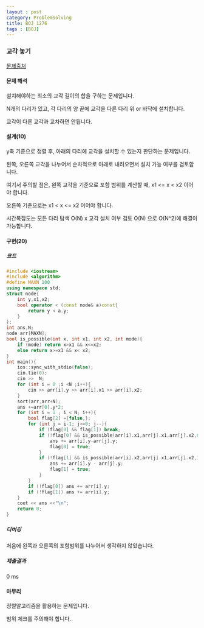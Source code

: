 ```yaml
---
layout : post
category: ProblemSolving
title: BOJ 1276
tags : [BOJ]
---
```

### 교각 놓기

[문제출처](https://www.acmicpc.net/problem/1276)

#### 문제 해석
  
설치해야하는 최소의 교각 길이의 합을 구하는 문제입니다.

N개의 다리가 있고, 각 다리의 양 끝에 교각을 다른 다리 위 or 바닥에 설치합니다.

교각이 다른 교각과 교차하면 안됩니다.

#### 설계(10)

y축 기준으로 정렬 후, 아래의 다리에 교각을 설치할 수 있는지 판단하는 문제입니다.

왼쪽, 오른쪽 교각을 나누어서 순차적으로 아래로 내려오면서 설치 가능 여부를 검토합니다.

여기서 주의할 점은, 왼쪽 교각을 기준으로 포함 범위를 계산할 때, x1 <= x < x2 이어야 합니다.

오른쪽 기준으로는 x1 < x <= x2 이어야 합니다.

시간복잡도는 모든 다리 탐색 O(N) x 교각 설치 여부 검토 O(N) 으로 O(N^2)에 해결이 가능합니다.

#### 구현(20)

##### 코드

```cpp
#include <iostream>
#include <algorithm>
#define MAXN 100
using namespace std;
struct node{
    int y,x1,x2;
    bool operator < (const node& a)const{
        return y < a.y;
    }
};
int ans,N;
node arr[MAXN];
bool is_possible(int x, int x1, int x2, int mode){
    if (mode) return x>x1 && x<=x2;
    else return x>=x1 && x< x2;
}
int main(){
    ios::sync_with_stdio(false);
    cin.tie(0);
    cin >>  N;
    for (int i = 0 ;i <N ;i++){
        cin >> arr[i].y >> arr[i].x1 >> arr[i].x2;
    }
    sort(arr,arr+N);
    ans +=arr[0].y*2;
    for (int i = 1 ; i < N; i++){
        bool flag[2] ={false,};
        for (int j = i-1; j>=0; j--){
            if (flag[0] && flag[1]) break;
            if (!flag[0] && is_possible(arr[i].x1,arr[j].x1,arr[j].x2,0)){
                ans += arr[i].y-arr[j].y;
                flag[0] = true;
            }
            if (!flag[1] && is_possible(arr[i].x2,arr[j].x1,arr[j].x2,1)){
                ans += arr[i].y - arr[j].y;
                flag[1] = true;
            }
        }
        if (!flag[0]) ans += arr[i].y;
        if (!flag[1]) ans += arr[i].y;
    }
    cout << ans <<"\n";
    return 0;
}
```

##### 디버깅

처음에 왼쪽과 오른쪽의 포함범위를 나누어서 생각하지 않았습니다.

##### 제출결과

0 ms

#### 마무리

정렬알고리즘을 활용하는 문제입니다.

범위 체크를 주의해야 합니다.
